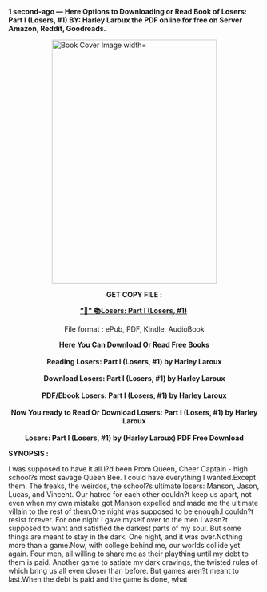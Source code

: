 <p><strong>1 second-ago &mdash; Here Options to Downloading or Read Book of Losers: Part I (Losers, #1) BY: Harley Laroux the PDF online for free on Server Amazon, Reddit, Goodreads.</strong></p><p><a href="https://yuzong16a.web.app/apply/60916772-losers"><img style="display: block; margin-left: auto; margin-right: auto;" src="https://i.gr-assets.com/images/S/compressed.photo.goodreads.com/books/1652320848l/60916772.jpg" alt="Book Cover Image width=" width="330" height="488" /></a></p><p style="text-align: center;"><strong>GET COPY FILE :</strong></p><p style="text-align: center;"><strong><a href="https://yuzong16a.web.app/apply/60916772-losers" target="_blank" rel="noopener">“📢” 📚Losers: Part I (Losers, #1)</a>&nbsp;</strong></p><p style="text-align: center;">File format : ePub, PDF, Kindle, AudioBook</p><div style="text-align: center;"><strong>Here You Can Download Or Read Free Books</strong></div><div style="text-align: center;">&nbsp;</div><div style="text-align: center;"><strong>Reading Losers: Part I (Losers, #1) by Harley Laroux</strong></div><div style="text-align: center;">&nbsp;</div><div style="text-align: center;"><strong>Download Losers: Part I (Losers, #1) by Harley Laroux</strong></div><div style="text-align: center;">&nbsp;</div><div style="text-align: center;"><strong>PDF/Ebook Losers: Part I (Losers, #1) by Harley Laroux</strong></div><div style="text-align: center;">&nbsp;</div><div style="text-align: center;"><strong>Now You ready to Read Or Download Losers: Part I (Losers, #1) by Harley Laroux</strong></div><div style="text-align: center;">&nbsp;</div><div style="text-align: center;"><strong>Losers: Part I (Losers, #1) by (Harley Laroux) PDF Free Download</strong></div><p><strong>SYNOPSIS :</strong></p><p>I was supposed to have it all.I?d been Prom Queen, Cheer Captain - high school?s most savage Queen Bee. I could have everything I wanted.Except them. The freaks, the weirdos, the school?s ultimate losers: Manson, Jason, Lucas, and Vincent. Our hatred for each other couldn?t keep us apart, not even when my own mistake got Manson expelled and made me the ultimate villain to the rest of them.One night was supposed to be enough.I couldn?t resist forever. For one night I gave myself over to the men I wasn?t supposed to want and satisfied the darkest parts of my soul. But some things are meant to stay in the dark. One night, and it was over.Nothing more than a game.Now, with college behind me, our worlds collide yet again. Four men, all willing to share me as their plaything until my debt to them is paid. Another game to satiate my dark cravings, the twisted rules of which bring us all even closer than before. But games aren?t meant to last.When the debt is paid and the game is done, what </p>

